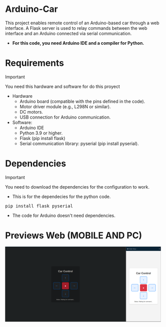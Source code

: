 # Arduino-Car
This project enables remote control of an Arduino-based car through a web interface. A Flask server is used to relay commands between the web interface and an Arduino connected via serial communication.
* **For this code, you need Arduino IDE and a compiler for Python.**
# Requirements
> [!IMPORTANT]
> You need this hardware and software for do this proyect
  *  Hardware
        * Arduino board (compatible with the pins defined in the code).
        * Motor driver module (e.g., L298N or similar).
        * DC motors.
        * USB connection for Arduino communication.
  *  Software:
       * Arduino IDE
       * Python 3.9 or higher.
       * Flask (pip install flask)
       * Serial communication library: pyserial (pip install pyserial).
# Dependencies
> [!IMPORTANT]
> You need to download the dependencies for the configuration to work.
* This is for the dependecies for the python code.
<pre>pip install flask pyserial</pre>
* The code for Arduino doesn't need dependencies.
# Previews Web (MOBILE AND PC)
![screenshot](https://github.com/Arnau029/Arduino-Car/blob/main/Image/MOBILE_AND_PC.png)
